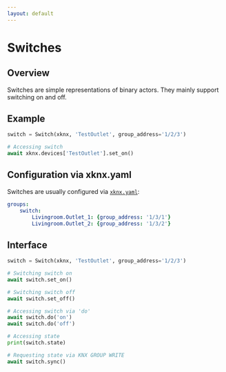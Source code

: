 ```yaml
---
layout: default
---
```


# [](#header-1)Switches

## [](#header-2)Overview

Switches are simple representations of binary actors. They mainly support switching on and off.

## [](#header-2)Example

```python
switch = Switch(xknx, 'TestOutlet', group_address='1/2/3')

# Accessing switch
await xknx.devices['TestOutlet'].set_on()
```

## [](#header-2)Configuration via **xknx.yaml**

Switches are usually configured via [`xknx.yaml`](/configuration):

```yaml
groups:
    switch:
        Livingroom.Outlet_1: {group_address: '1/3/1'}
        Livingroom.Outlet_2: {group_address: '1/3/2'}
```

## [](#header-2)Interface


```python
switch = Switch(xknx, 'TestOutlet', group_address='1/2/3')

# Switching switch on
await switch.set_on()

# Switching switch off
await switch.set_off()

# Accessing switch via 'do'
await switch.do('on')
await switch.do('off')

# Accessing state
print(switch.state)

# Requesting state via KNX GROUP WRITE
await switch.sync()
```


